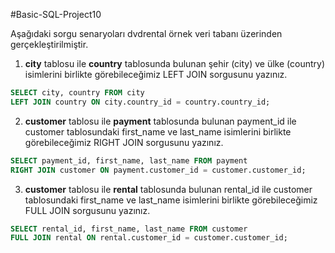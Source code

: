
#Basic-SQL-Project10

Aşağıdaki sorgu senaryoları dvdrental örnek veri tabanı üzerinden gerçekleştirilmiştir.

1. **city** tablosu ile **country** tablosunda bulunan şehir (city) ve ülke (country) isimlerini birlikte görebileceğimiz LEFT JOIN sorgusunu yazınız.

```sql
SELECT city, country FROM city
LEFT JOIN country ON city.country_id = country.country_id;
```

2. **customer** tablosu ile **payment** tablosunda bulunan payment_id ile customer tablosundaki first_name ve last_name isimlerini birlikte görebileceğimiz RIGHT JOIN sorgusunu yazınız.

```sql
SELECT payment_id, first_name, last_name FROM payment
RIGHT JOIN customer ON payment.customer_id = customer.customer_id;
```

3. **customer** tablosu ile **rental** tablosunda bulunan rental_id ile customer tablosundaki first_name ve last_name isimlerini birlikte görebileceğimiz FULL JOIN sorgusunu yazınız.

```sql
SELECT rental_id, first_name, last_name FROM customer
FULL JOIN rental ON rental.customer_id = customer.customer_id;
```

